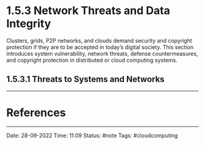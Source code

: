 # 1.5.3 Network Threats and Data Integrity

Clusters, grids, P2P networks, and clouds demand security and copyright protection if they are to be accepted in today’s digital society. This section introduces system vulnerability, network threats, defense countermeasures, and copyright protection in distributed or cloud computing systems.


## 1.5.3.1 Threats to Systems and Networks



---
# References


---
Date: 28-09-2022
Time: 11:09
Status: #note
Tags: #cloudcomputing